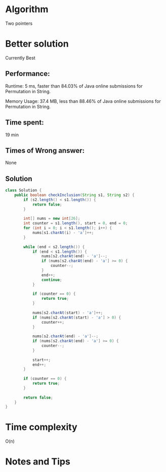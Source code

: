 # Algorithm

Two pointers

# Better solution

Currently Best

## Performance:

Runtime: 5 ms, faster than 84.03% of Java online submissions for Permutation in String.

Memory Usage: 37.4 MB, less than 88.46% of Java online submissions for Permutation in String.

## Time spent:

19 min 

## Times of Wrong answer:

None

## Solution

```java
class Solution {
    public boolean checkInclusion(String s1, String s2) {
        if (s2.length() < s1.length()) {
            return false;
        }
        
        int[] nums = new int[26];
        int counter = s1.length(), start = 0, end = 0;
        for (int i = 0; i < s1.length(); i++) {
            nums[s1.charAt(i) - 'a']++;
        }
        
        while (end < s2.length()) {
            if (end < s1.length()) {
                nums[s2.charAt(end) - 'a']--;
                if (nums[s2.charAt(end) - 'a'] >= 0) {
                    counter--;
                }
                end++;
                continue;
            }
            
            if (counter == 0) {
                return true;
            }
            
            nums[s2.charAt(start) - 'a']++;
            if (nums[s2.charAt(start) - 'a'] > 0) {
                counter++;
            }
            
            nums[s2.charAt(end) - 'a']--;
            if (nums[s2.charAt(end) - 'a'] >= 0) {
                counter--;
            }
            
            start++;
            end++;
        }
        
        if (counter == 0) {
            return true;
        }
        
        return false;
    }
}
```

# Time complexity

O(n)

# Notes and Tips

